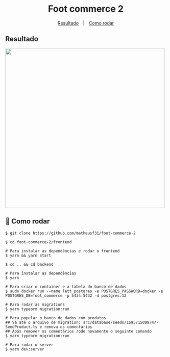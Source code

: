 <h1 align="center">
    Foot commerce 2
</h1>

<p align="center">
  <a href="#resultado">Resultado</a>&nbsp;&nbsp;&nbsp;|&nbsp;&nbsp;&nbsp;
  <a href="#rocket-como-rodar">Como rodar</a>
</p>

## Resultado

<img src=".github/demo.gif" height="500">

## :rocket: Como rodar

```
$ git clone https://github.com/matheusf31/foot-commerce-2

$ cd foot-commerce-2/frontend

# Para instalar as dependências e rodar o frontend
$ yarn && yarn start

$ cd .. && cd backend

# Para instalar as dependências
$ yarn

# Para criar o container e a tabela do banco de dados
$ sudo docker run --name lett_postgres -e POSTGRES_PASSWORD=docker -e POSTGRES_DB=foot_commerce -p 5434:5432 -d postgres:12

# Para rodar as migrations
$ yarn typeorm migration:run

# Para popular o banco de dados com produtos
## Vá até o arquivo de migration: src/database/seeds/1595715099747-SeedProduct.ts e remova os comentários
## Após remover os comentários rode novamente o seguinte comando
$ yarn typeorm migration:run

# Para rodar o server
$ yarn dev:server
```
